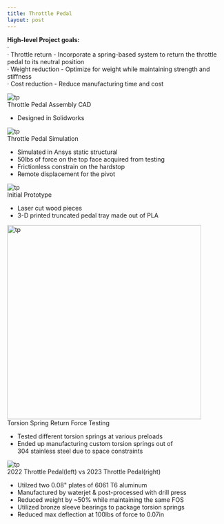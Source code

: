 ```yaml
---
title: Throttle Pedal
layout: post
---
```

**High-level Project goals:** <br/> 
· <br/> 
· Throttle return - Incorporate a spring-based system to return the throttle pedal to its neutral position <br/> 
· Weight reduction - Optimize for weight while maintaining strength and stiffness <br/> 
· Cost reduction - Reduce manufacturing time and cost <br/> 



<div class="row center">
  <div class="column">
    <img src="https://www.donaldle.com/assets/images/ThrottlePedal1.jpeg" alt="tp" />
  </div>

  <div class="column">
    Throttle Pedal Assembly CAD
     <ul>
      <li>Designed in Solidworks </li>
     </ul>
  </div>
</div>

<div class="row center">
  <div class="column">
    <img src="https://www.donaldle.com/assets/images/Throttlepedalsim.png" alt="tp" />
  </div>
  
  <div class="column">
    Throttle Pedal Simulation
     <ul>
      <li>Simulated in Ansys static structural </li>
      <li>50lbs of force on the top face acquired from testing</li>
      <li>Frictionless constrain on the hardstop</li>
      <li>Remote displacement for the pivot </li>
     </ul>
  </div>
</div>

<div class="row center">
  <div class="column">
    <img src="https://www.donaldle.com/assets/images/Throttlepedal3.png" alt="tp" />
  </div>
  
  <div class="column">
    Initial Prototype
     <ul>
      <li>Laser cut wood pieces</li>
      <li>3-D printed truncated pedal tray made out of PLA</li>
     </ul>
   </div>
</div>

<div class="row center">
  <div class="column">
    <img src="https://www.donaldle.com/assets/images/Torsionspringtesting.JPG" height="450" alt="tp" />
  </div>
  
  <div class="column">
    Torsion Spring Return Force Testing
    <ul>
      <li>Tested different torsion springs at various preloads</li>
      <li>Ended up manufacturing custom torsion springs out of <br> 304 stainless steel due to space constraints</li>
    </ul>
   </div>
</div>

<div class="row center">
  <div class="column">
    <img src="https://www.donaldle.com/assets/images/Throttlepedal2.jpeg" alt="tp" />
  </div>
  
  <div class="column">
    2022 Throttle Pedal(left) vs 2023 Throttle Pedal(right)
    <ul>
      <li>Utilzed two 0.08" plates of 6061 T6 aluminum</li>
      <li>Manufactured by waterjet & post-processed with drill press </li>
      <li>Reduced weight by ~50% while maintaining the same FOS</li>
      <li>Utilized bronze sleeve bearings to package torsion springs </li>
      <li>Reduced max deflection at 100lbs of force to 0.07in </li>
    </ul>
  </div>
</div>



